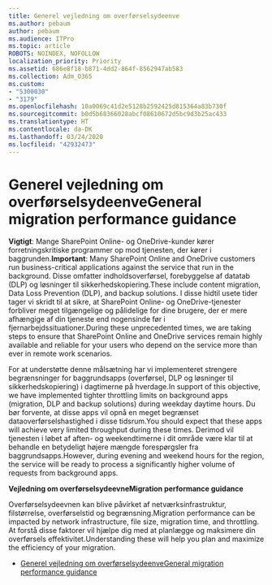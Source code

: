 ```yaml
---
title: Generel vejledning om overførselsydeenve
ms.author: pebaum
author: pebaum
ms.audience: ITPro
ms.topic: article
ROBOTS: NOINDEX, NOFOLLOW
localization_priority: Priority
ms.assetid: 686e8f18-b871-4dd2-864f-8562947ab583
ms.collection: Adm_O365
ms.custom:
- "5300030"
- "3179"
ms.openlocfilehash: 10a0069c41d2e5128b2592425d815364a83b730f
ms.sourcegitcommit: b0d5b68366028abcf08610672d5bc9d3b25ac433
ms.translationtype: HT
ms.contentlocale: da-DK
ms.lasthandoff: 03/24/2020
ms.locfileid: "42932473"
---
```

# <a name="general-migration-performance-guidance"></a><span data-ttu-id="b27ef-102">Generel vejledning om overførselsydeenve</span><span class="sxs-lookup"><span data-stu-id="b27ef-102">General migration performance guidance</span></span>

<span data-ttu-id="b27ef-103">**Vigtigt**: Mange SharePoint Online- og OneDrive-kunder kører forretningskritiske programmer op mod tjenesten, der kører i baggrunden.</span><span class="sxs-lookup"><span data-stu-id="b27ef-103">**Important**: Many SharePoint Online and OneDrive customers run business-critical applications against the service that run in the background.</span></span> <span data-ttu-id="b27ef-104">Disse omfatter indholdsoverførsel, forebyggelse af datatab (DLP) og løsninger til sikkerhedskopiering.</span><span class="sxs-lookup"><span data-stu-id="b27ef-104">These include content migration, Data Loss Prevention (DLP), and backup solutions.</span></span> <span data-ttu-id="b27ef-105">I disse hidtil usete tider tager vi skridt til at sikre, at SharePoint Online- og OneDrive-tjenester forbliver meget tilgængelige og pålidelige for dine brugere, der er mere afhængige af din tjeneste end nogensinde før i fjernarbejdssituationer.</span><span class="sxs-lookup"><span data-stu-id="b27ef-105">During these unprecedented times, we are taking steps to ensure that SharePoint Online and OneDrive services remain highly available and reliable for your users who depend on the service more than ever in remote work scenarios.</span></span>

<span data-ttu-id="b27ef-106">For at understøtte denne målsætning har vi implementeret strengere begrænsninger for baggrundsapps (overførsel, DLP og løsninger til sikkerhedskopiering) i dagtimerne på hverdage.</span><span class="sxs-lookup"><span data-stu-id="b27ef-106">In support of this objective, we have implemented tighter throttling limits on background apps (migration, DLP and backup solutions) during weekday daytime hours.</span></span> <span data-ttu-id="b27ef-107">Du bør forvente, at disse apps vil opnå en meget begrænset dataoverførselshastighed i disse tidsrum.</span><span class="sxs-lookup"><span data-stu-id="b27ef-107">You should expect that these apps will achieve very limited throughput during these times.</span></span> <span data-ttu-id="b27ef-108">Derimod vil tjenesten i løbet af aften- og weekendtimerne i dit område være klar til at behandle en betydeligt højere mængde forespørgsler fra baggrundsapps.</span><span class="sxs-lookup"><span data-stu-id="b27ef-108">However, during evening and weekend hours for the region, the service will be ready to process a significantly higher volume of requests from background apps.</span></span>

<span data-ttu-id="b27ef-109">**Vejledning om overførselsydeevne**</span><span class="sxs-lookup"><span data-stu-id="b27ef-109">**Migration performance guidance**</span></span>

<span data-ttu-id="b27ef-110">Overførselsydeevnen kan blive påvirket af netværksinfrastruktur, filstørrelse, overførselstid og begrænsning.</span><span class="sxs-lookup"><span data-stu-id="b27ef-110">Migration performance can be impacted by network infrastructure, file size, migration time, and throttling.</span></span> <span data-ttu-id="b27ef-111">At forstå disse faktorer vil hjælpe dig med at planlægge og maksimere din overførsels effektivitet.</span><span class="sxs-lookup"><span data-stu-id="b27ef-111">Understanding these will help you plan and maximize the efficiency of your migration.</span></span>

- [<span data-ttu-id="b27ef-112">Generel vejledning om overførselsydeenve</span><span class="sxs-lookup"><span data-stu-id="b27ef-112">General migration performance guidance</span></span>](https://docs.microsoft.com/sharepointmigration/sharepoint-online-and-onedrive-migration-speed)

